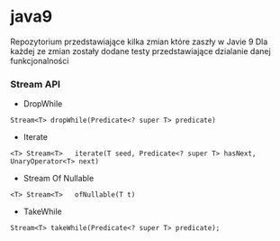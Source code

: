 # java9
Repozytorium przedstawiające kilka zmian które zaszły w Javie 9
Dla każdej ze zmian zostały dodane testy przedstawiające dzialanie danej funkcjonalności

### Stream API ###
* DropWhile
```
Stream<T> dropWhile(Predicate<? super T> predicate)
```
* Iterate
```
<T> Stream<T>	iterate(T seed, Predicate<? super T> hasNext, UnaryOperator<T> next)
```
* Stream Of Nullable
```
<T> Stream<T>	ofNullable​(T t)
```
* TakeWhile
```
Stream<T> takeWhile(Predicate<? super T> predicate);
```

